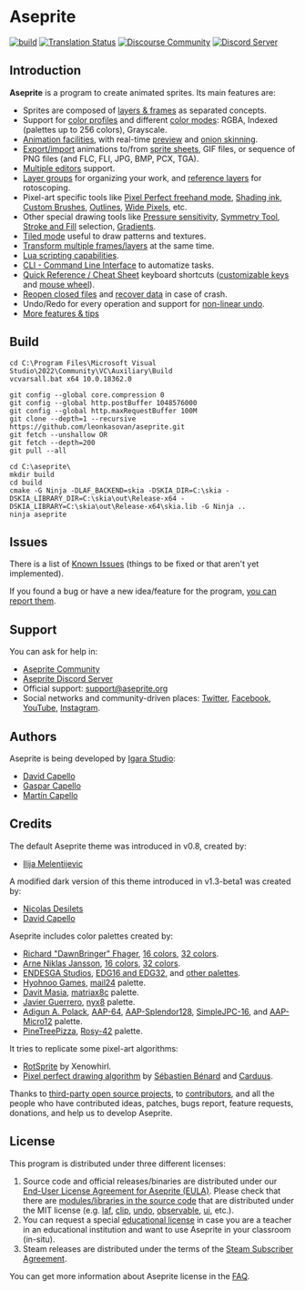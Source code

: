 # Aseprite

[![build](https://github.com/aseprite/aseprite/actions/workflows/build.yml/badge.svg)](https://github.com/aseprite/aseprite/actions/workflows/build.yml)
[![Translation Status](https://hosted.weblate.org/widget/aseprite/aseprite/svg-badge.svg)](https://hosted.weblate.org/engage/aseprite/)
[![Discourse Community](https://img.shields.io/badge/discourse-community-brightgreen.svg?style=flat)](https://community.aseprite.org/)
[![Discord Server](https://discordapp.com/api/guilds/324979738533822464/embed.png)](https://discord.gg/Yb2CeX8)

## Introduction

**Aseprite** is a program to create animated sprites. Its main features are:

* Sprites are composed of [layers &amp; frames](https://www.aseprite.org/docs/timeline/) as separated concepts.
* Support for [color profiles](https://www.aseprite.org/docs/color-profile/) and different [color modes](https://www.aseprite.org/docs/color-mode/): RGBA, Indexed (palettes up to 256 colors), Grayscale.
* [Animation facilities](https://www.aseprite.org/docs/animation/), with real-time [preview](https://www.aseprite.org/docs/preview-window/) and [onion skinning](https://www.aseprite.org/docs/onion-skinning/).
* [Export/import](https://www.aseprite.org/docs/exporting/) animations to/from [sprite sheets](https://www.aseprite.org/docs/sprite-sheet/), GIF files, or sequence of PNG files (and FLC, FLI, JPG, BMP, PCX, TGA).
* [Multiple editors](https://www.aseprite.org/docs/workspace/#drag-and-drop-tabs) support.
* [Layer groups](https://imgur.com/x3OKkGj) for organizing your work, and [reference layers](https://twitter.com/aseprite/status/806889204601016325) for rotoscoping.
* Pixel-art specific tools like [Pixel Perfect freehand mode](https://imgur.com/0fdlNau), [Shading ink](https://www.aseprite.org/docs/shading/), [Custom Brushes](https://twitter.com/aseprite/status/1196883990080344067), [Outlines](https://twitter.com/aseprite/status/1126548469865431041), [Wide Pixels](https://imgur.com/1yZKUcs), etc.
* Other special drawing tools like [Pressure sensitivity](https://twitter.com/aseprite/status/1253770784708886533), [Symmetry Tool](https://twitter.com/aseprite/status/659709226747625472), [Stroke and Fill](https://imgur.com/7JZQ81o) selection, [Gradients](https://twitter.com/aseprite/status/1126549217856622597).
* [Tiled mode](https://youtu.be/G_JeWBaxQIg) useful to draw patterns and textures.
* [Transform multiple frames/layers](https://twitter.com/aseprite/status/1170007034651172866) at the same time.
* [Lua scripting capabilities](https://www.aseprite.org/docs/scripting/).
* [CLI - Command Line Interface](https://www.aseprite.org/docs/cli/) to automatize tasks.
* [Quick Reference / Cheat Sheet](https://www.aseprite.org/quickref/) keyboard shortcuts ([customizable keys](https://imgur.com/rvAUxyF) and [mouse wheel](https://imgur.com/oNqFqVb)).
* [Reopen closed files](https://twitter.com/aseprite/status/1202641475256881153) and [recover data](https://www.aseprite.org/docs/data-recovery/) in case of crash.
* Undo/Redo for every operation and support for [non-linear undo](https://imgur.com/9I42fZK).
* [More features &amp; tips](https://twitter.com/aseprite/status/1124442198651678720)

## Build
```
cd C:\Program Files\Microsoft Visual Studio\2022\Community\VC\Auxiliary\Build
vcvarsall.bat x64 10.0.18362.0

git config --global core.compression 0
git config --global http.postBuffer 1048576000
git config --global http.maxRequestBuffer 100M
git clone --depth=1 --recursive https://github.com/leonkasovan/aseprite.git
git fetch --unshallow OR
git fetch --depth=200
git pull --all

cd C:\aseprite\
mkdir build
cd build
cmake -G Ninja -DLAF_BACKEND=skia -DSKIA_DIR=C:\skia -DSKIA_LIBRARY_DIR=C:\skia\out\Release-x64 -DSKIA_LIBRARY=C:\skia\out\Release-x64\skia.lib -G Ninja ..
ninja aseprite
```

## Issues

There is a list of
[Known Issues](https://github.com/aseprite/aseprite/issues) (things
to be fixed or that aren't yet implemented).

If you found a bug or have a new idea/feature for the program,
[you can report them](https://github.com/aseprite/aseprite/issues/new).

## Support

You can ask for help in:

* [Aseprite Community](https://community.aseprite.org/)
* [Aseprite Discord Server](https://discord.gg/Yb2CeX8)
* Official support: [support@aseprite.org](mailto:support@aseprite.org)
* Social networks and community-driven places:
  [Twitter](https://twitter.com/aseprite/),
  [Facebook](https://facebook.com/aseprite/),
  [YouTube](https://www.youtube.com/user/aseprite),
  [Instagram](https://www.instagram.com/aseprite/).

## Authors

Aseprite is being developed by [Igara Studio](https://igara.com/):

* [David Capello](https://davidcapello.com/)
* [Gaspar Capello](https://github.com/Gasparoken)
* [Martín Capello](https://github.com/martincapello)

## Credits

The default Aseprite theme was introduced in v0.8, created by:

* [Ilija Melentijevic](https://ilkke.net/)

A modified dark version of this theme introduced in v1.3-beta1 was created by:

* [Nicolas Desilets](https://twitter.com/MapleGecko)
* [David Capello](https://twitter.com/davidcapello)

Aseprite includes color palettes created by:

* [Richard "DawnBringer" Fhager](http://pixeljoint.com/p/23821.htm), [16 colors](http://pixeljoint.com/forum/forum_posts.asp?TID=12795),  [32 colors](http://pixeljoint.com/forum/forum_posts.asp?TID=16247).
* [Arne Niklas Jansson](http://androidarts.com/), [16 colors](http://androidarts.com/palette/16pal.htm), [32 colors](http://wayofthepixel.net/index.php?topic=15824.msg144494).
* [ENDESGA Studios](https://twitter.com/ENDESGA), [EDG16 and EDG32](https://forums.tigsource.com/index.php?topic=46126.msg1279124#msg1279124), and [other palettes](https://twitter.com/ENDESGA/status/865812366931353600).
* [Hyohnoo Games](https://twitter.com/Hyohnoo), [mail24](https://twitter.com/Hyohnoo/status/797472587974639616) palette.
* [Davit Masia](https://twitter.com/DavitMasia), [matriax8c](https://twitter.com/DavitMasia/status/834862452164612096) palette.
* [Javier Guerrero](https://twitter.com/Xavier_Gd), [nyx8](https://twitter.com/Xavier_Gd/status/868519467864686594) palette.
* [Adigun A. Polack](https://twitter.com/adigunpolack), [AAP-64](http://pixeljoint.com/pixelart/119466.htm), [AAP-Splendor128](http://pixeljoint.com/pixelart/120714.htm), [SimpleJPC-16](http://pixeljoint.com/pixelart/119844.htm), and [AAP-Micro12](http://pixeljoint.com/pixelart/121151.htm) palette.
* [PineTreePizza](https://twitter.com/PineTreePizza), [Rosy-42](https://twitter.com/PineTreePizza/status/1006536191955623938) palette.

It tries to replicate some pixel-art algorithms:

* [RotSprite](http://forums.sonicretro.org/index.php?showtopic=8848&st=15&p=159754&#entry159754) by Xenowhirl.
* [Pixel perfect drawing algorithm](https://deepnight.net/blog/tools/pixel-perfect-drawing/) by [Sébastien Bénard](https://twitter.com/deepnightfr) and [Carduus](https://twitter.com/CarduusHimself/status/420554200737935361).

Thanks to [third-party open source projects](docs/LICENSES.md), to
[contributors](https://www.aseprite.org/contributors/), and all the
people who have contributed ideas, patches, bugs report, feature
requests, donations, and help us to develop Aseprite.

## License

This program is distributed under three different licenses:

1. Source code and official releases/binaries are distributed under
   our [End-User License Agreement for Aseprite (EULA)](EULA.txt). Please check
   that there are [modules/libraries in the source code](src/README.md) that
   are distributed under the MIT license
   (e.g. [laf](https://github.com/aseprite/laf),
   [clip](https://github.com/aseprite/clip),
   [undo](https://github.com/aseprite/undo),
   [observable](https://github.com/aseprite/observable),
   [ui](src/ui), etc.).
2. You can request a special
   [educational license](https://www.aseprite.org/faq/#is-there-an-educational-license)
   in case you are a teacher in an educational institution and want to
   use Aseprite in your classroom (in-situ).
3. Steam releases are distributed under the terms of the
   [Steam Subscriber Agreement](http://store.steampowered.com/subscriber_agreement/).

You can get more information about Aseprite license in the
[FAQ](https://www.aseprite.org/faq/#licensing-&-commercial).
